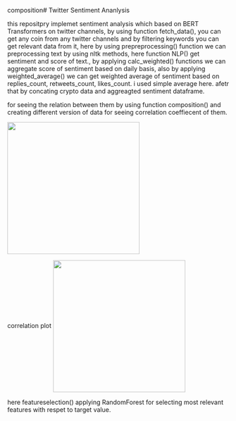 
composition# Twitter Sentiment Ananlysis

this repositpry implemet sentiment analysis which based on BERT Transformers on twitter channels, by using function fetch_data(), you can get any coin from any twitter channels and by filtering keywords you can get relevant data from it,
here by using prepreprocessing() function we can preprocessing text by using nltk methods, here function NLP() get sentiment and score of text., by applying calc_weighted() functions we can aggregate score of sentiment based on daily basis,
also by applying weighted_average() we can get weighted average of sentiment based on replies_count, retweets_count, likes_count. i used  simple average here.
afetr that by concating crypto data and aggreagted sentiment dataframe.

for seeing the relation between them by using function composition() and creating different version of data for seeing correlation coeffiecent of them.

<img src="https://user-images.githubusercontent.com/54494078/128258422-dd02ebea-0dc5-4f36-bf7d-5dcf06a2b132.PNG" width="300" height="300" align = 'center' >

correlation plot 
<img src="https://user-images.githubusercontent.com/54494078/128258666-3e938586-99de-4826-9f1d-7c8fdca8befe.PNG" width="300" height="300" align = 'center' >

here featureselection() applying RandomForest for selecting most relevant features with respet to target value.
